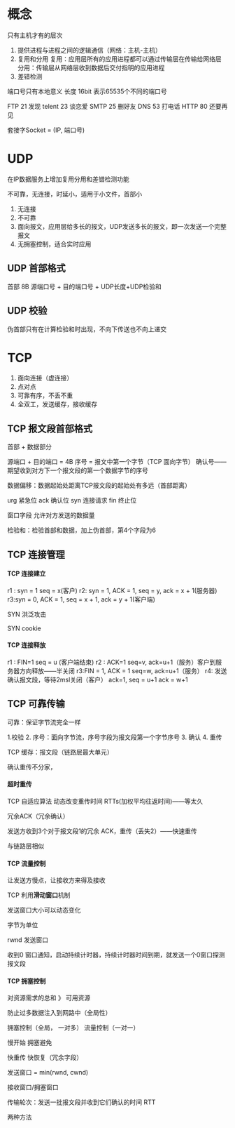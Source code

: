 # 概念

只有主机才有的层次

1. 提供进程与进程之间的逻辑通信（网络：主机-主机）
2. 复用和分用
    复用：应用层所有的应用进程都可以通过传输层在传输给网络层
    分用：传输层从网络层收到数据后交付指明的应用进程
3. 差错检测

端口号只有本地意义 长度 16bit 表示65535个不同的端口号

FTP 21 发现
telent 23 谈恋爱
SMTP 25 删好友
DNS 53 打电话
HTTP 80 还要再见

套接字Socket = (IP, 端口号)

# UDP
在IP数据服务上增加复用分用和差错检测功能

不可靠，无连接，时延小，适用于小文件，首部小
1. 无连接
2. 不可靠
3. 面向报文，应用层给多长的报文，UDP发送多长的报文，即一次发送一个完整报文
4. 无拥塞控制，适合实时应用

## UDP 首部格式

首部 8B 
源端口号 + 目的端口号 + UDP长度+UDP检验和

## UDP 校验

伪首部只有在计算检验和时出现，不向下传送也不向上递交

# TCP

1. 面向连接（虚连接）
2. 点对点
3. 可靠有序，不丢不重
4. 全双工，发送缓存，接收缓存

## TCP 报文段首部格式

首部 + 数据部分

源端口 + 目的端口 = 4B
序号 = 报文中第一个字节（TCP 面向字节）
确认号——期望收到对方下一个报文段的第一个数据字节的序号

数据偏移：数据起始处距离TCP报文段的起始处有多远（首部距离）

urg 紧急位
ack 确认位
syn 连接请求
fin 终止位

窗口字段 允许对方发送的数据量

检验和：检验首部和数据，加上伪首部，第4个字段为6

## TCP 连接管理

#### TCP 连接建立
r1 : syn = 1 seq = x(客户)
r2: syn = 1, ACK = 1, seq = y, ack = x + 1(服务器)
r3:syn = 0, ACK = 1, seq = x + 1, ack = y + 1(客户端)

SYN 洪泛攻击

SYN cookie

#### TCP 连接释放
r1 : FIN=1 seq = u (客户端结束)
r2 : ACK=1 seq=v, ack=u+1（服务）客户到服务器方向释放——半关闭
r3:FIN = 1, ACK = 1 seq=w, ack=u+1（服务）
r4: 发送确认报文段，等待2msl关闭（客户） ack=1, seq = u+1 ack = w+1

## TCP 可靠传输

可靠：保证字节流完全一样

1.校验
2. 序号：面向字节流，序号字段为报文段第一个字节序号
3. 确认
4. 重传

TCP 缓存：报文段（链路层最大单元）

确认重传不分家，

#### 超时重传

TCP 自适应算法 动态改变重传时间 RTTs(加权平均往返时间)——等太久

冗余ACK（冗余确认）

发送方收到3个对于报文段1的冗余 ACK，重传（丢失2）——快速重传

与链路层相似

#### TCP 流量控制

让发送方慢点，让接收方来得及接收

TCP 利用**滑动窗口**机制

发送窗口大小可以动态变化

字节为单位

rwnd 发送窗口

收到0 窗口通知，启动持续计时器，持续计时器时间到期，就发送一个0窗口探测报文段

#### TCP 拥塞控制

对资源需求的总和 》 可用资源

防止过多数据注入到网路中（全局性）

拥塞控制（全局， 一对多）
流量控制（一对一）

慢开始   拥塞避免

快重传  快恢复（冗余字段）

发送窗口 = min(rwnd, cwnd)

接收窗口/拥塞窗口

传输轮次：发送一批报文段并收到它们确认的时间 RTT

两种方法


